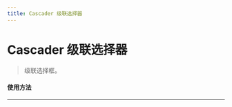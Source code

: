 ```yaml
---
title: Cascader 级联选择器
---
```


# Cascader 级联选择器

> 级联选择框。

#### 使用方法

---

<ClientOnly>

<cascader-1></cascader-1>
<cascader-2></cascader-2>
<cascader-attributes></cascader-attributes>  
</ClientOnly>
